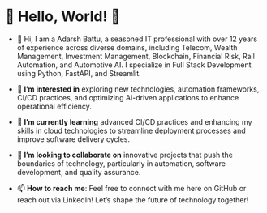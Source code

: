 # 🌟 Hello, World! 🌟

- 👋 Hi, I am a Adarsh Battu, a seasoned IT professional with over 12 years of experience across diverse domains, including Telecom, Wealth Management, Investment Management, Blockchain, Financial Risk, Rail Automation, and Automotive AI. I specialize in Full Stack Development using Python, FastAPI, and Streamlit.

- 👀 **I’m interested in** exploring new technologies, automation frameworks, CI/CD practices, and optimizing AI-driven applications to enhance operational efficiency.

- 🌱 **I’m currently learning** advanced CI/CD practices and enhancing my skills in cloud technologies to streamline deployment processes and improve software delivery cycles.

- 💞️ **I’m looking to collaborate on** innovative projects that push the boundaries of technology, particularly in automation, software development, and quality assurance.

- 📫 **How to reach me**: Feel free to connect with me here on GitHub or reach out via LinkedIn! Let’s shape the future of technology together!

<!---
adarshbattu109/adarshbattu109 is a ✨ special ✨ repository because its `README.md` (this file) appears on your GitHub profile.
You can click the Preview link to take a look at your changes.
--->

